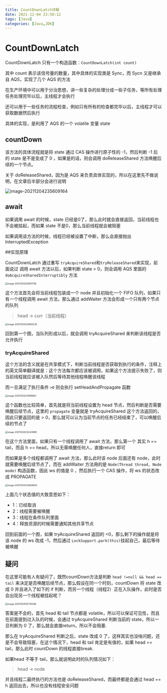 ```yaml
---
title: CountDownLatch详解
date: 2021-12-04 23:50:12
tags: [Java]
categories: [Java,JDK]
---
```

# CountDownLatch

CountDownLatch 只有一个构造函数：`CountDownLatch(int count)`

其中 count 表示该信号量的数量，其中具体的实现类是 Sync，而 Sycn 又是继承自 AQS，实现了几个 AQS 的方法

在生产环境中可以用于分治思想，讲一些复杂的处理分成一些子任务，等所有处理任务处理完毕以后，主线程才会执行

还可以用于一些任务的流程检查，例如只有所有的检查都完毕以后，主线程才可以获取数据然后执行



具体的实现，是利用了 AQS 的一个 volatile 变量 state

## countDown

该方法的具体流程就是将 state 通过 CAS 操作进行原子性的 -1，然后判断 -1 后的 state 是不是变成了 0 ，如果是的话，则会调用 doReleaseShared 方法唤醒后续的一个节点。

关于 doReleaseShared，因为是 AQS 来负责具体实现的，所以在这里先不做说明，在文章后半部分会进行说明

![image-20211204235609164](https://szhtc-1252780558.cos.ap-shanghai.myqcloud.com/%E6%96%87%E7%AB%A0/CountDownLatch%E8%AF%A6%E8%A7%A3/image-20211204235609164.png)

## await

如果调用 await 的时候，state 已经是0了，那么此时就会直接返回，当前线程也不会被挂起，而如果 state 不是0，那么当前线程就会被阻塞

如果调用该方法的时候，线程已经被设置了中断，那么会直接抛出  InterruptedException



##实现原理

CountDownLatch 通过重写 `tryAcquireShared`和`tryReleaseShared`来实现，前面说过 调用 await 方法以后，如果判断 state > 0，则会调用 AQS 里面的  `doAcquireSharedInterruptibly` 方法

<img src="https://szhtc-1252780558.cos.ap-shanghai.myqcloud.com/%E6%96%87%E7%AB%A0/CountDownLatch%E8%AF%A6%E8%A7%A3/image-20211204230931758.png" alt="image-20211204230931758" style="zoom:50%;" />

这个方法首先会将当前线程包装成一个 node 并且初始化一个 FIFO 队列，如果只有一个线程调用 await 方法，那么通过 addWaiter 方法会形成一个只有两个节点的队列

> head -> curr（当前线程）

<img src="https://szhtc-1252780558.cos.ap-shanghai.myqcloud.com/%E6%96%87%E7%AB%A0/CountDownLatch%E8%AF%A6%E8%A7%A3/image-20211204224850239.png" alt="image-20211204224850239" style="zoom:50%;" />

回到第一个图，当队列形成以后，就会调用 tryAcquireShared 来判断该线程是否允许执行

### tryAcquireShared

这个方法的含义就是在共享模式下，判断当前线程是否获取到执行的条件，注释上的英文简单翻译就是：这个方法每次都应该被调用，如果这个方法提示失败了，则当前线程就应该被入队然后等待其他线程唤醒该线程

而一旦满足了执行条件 `>0` 则会执行 setHeadAndPropagate 函数

<img src="https://szhtc-1252780558.cos.ap-shanghai.myqcloud.com/%E6%96%87%E7%AB%A0/CountDownLatch%E8%AF%A6%E8%A7%A3/image-20211204231856852.png" alt="image-20211204231856852" style="zoom:50%;" />

这个函数也比较简单，首先就是将当前线程设置为 head 节点，然后判断是否需要唤醒后续节点，这里的 `propagate` 变量就是 tryAcquireShared 这个方法返回的，因此只要返回的是 > 0，那么就可以认为当前节点的任务已经结束了，可以唤醒后续的节点了

<img src="https://szhtc-1252780558.cos.ap-shanghai.myqcloud.com/%E6%96%87%E7%AB%A0/CountDownLatch%E8%AF%A6%E8%A7%A3/image-20211204232243965.png" alt="image-20211204232243965" style="zoom:50%;" />

在这个方法里面，如果只有一个线程调用了 await 方法，那么第一个 其实 h == tail，而且 h == head，所以无需唤醒任何人，直接return 即可

而如果是多个线程都调用了 await 方法，那么此时该 node 后面还有 node，此时就需要唤醒后续节点了，而在 addWaiter 方法用的是 `Node(Thread thread, Node mode)`  构造函数，因此 ws 的值是 0 ，然后执行一个 CAS 操作，将 ws 的状态改成  PROPAGATE

<img src="https://szhtc-1252780558.cos.ap-shanghai.myqcloud.com/%E6%96%87%E7%AB%A0/CountDownLatch%E8%AF%A6%E8%A7%A3/image-20211204233944643.png" alt="image-20211204233944643" style="zoom:50%;" />

上面几个状态值的大致意思如下：

* 1：已经取消
* 2：线程需要被唤醒
* 3：线程在条件队列里面
* 4：释放资源的时候需要通知其他共享节点

回到前面的一个图，如果 tryAcquireShared 返回的 <0，那么剩下的操作就是将该 node 的 ws 改成 -1，然后通过 `LockSupport.park(this)`挂起自己，最后等待被唤醒



## 疑问

在这里可能有人有疑问了，既然countDown方法是判断 `head !=null && head == tail` 来决定是否唤醒后续节点，那么假设在同一个时刻，countDown 将 state 改成 0 并且进入了如下的 if 判断，而另一个线程（线程2）正在入队操作，此时是否会出现另一个线程被挂起呢？

<img src="https://szhtc-1252780558.cos.ap-shanghai.myqcloud.com/%E6%96%87%E7%AB%A0/CountDownLatch%E8%AF%A6%E8%A7%A3/image-20211204152730246.png" alt="image-20211204152730246" style="zoom:50%;" />

答案是不会的，首先 head 和 tail 节点都是 volatile，所以可以保证可见性，而且在前面提到过入队的时候，会通过 tryAcquireShared 判断当前的 state，所以一旦判断为 0 了，那么就会直接return，所以不会阻塞.



那么在 tryAcquireShared 判断之后，state 改成 0 了，这样其实也没啥问题，还是不会导致阻塞，在这个情况下，head 和 tail 肯定是有值的，如果 head == tail，那么此时 countDown 的线程直接break.

如果head 不等于 tail，那么就说明此时的队列情况如下：

> head ->  node

并且线程二最终执行的方法也是 doReleaseShared，而最终都是会通过 head == h 返回出去，所以也没有线程安全问题







